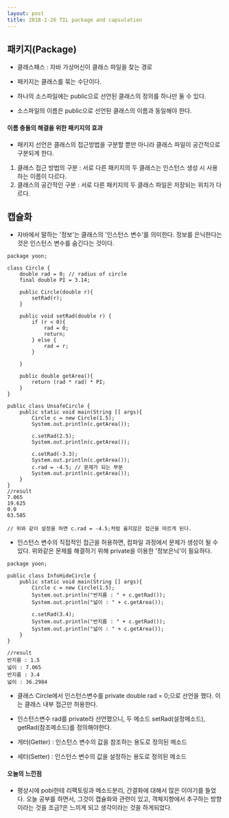 ```yaml
---
layout: post
title: 2018-2-26 TIL package and capsulation
---
```


## 패키지(Package)

- 클래스패스 : 자바 가상머신이 클래스 파일을 찾는 경로
- 패키지는 클래스를 묶는 수단이다.

- 하나의 소스파일에는 public으로 선언된 클래스의 정의를 하나만 둘 수 있다.
- 소스파일의 이름은 public으로 선언된 클래스의 이름과 동일해야 한다.


#### 이름 충돌의 해결을 위한 패키지의 효과

- 패키지 선언은 클래스의 접근방법을 구분할 뿐만 아니라 클래스 파일이 공간적으로 구분되게 한다.

1. 클래스 접근 방법의 구분 : 서로 다른 패키지의 두 클래스는 인스턴스 생성 시 사용하는 이름이 다르다.
2. 클래스의 공간적인 구분 : 서로 다른 패키지의 두 클래스 파일은 저장되는 위치가 다르다.


## 캡슐화

- 자바에서 말하는 '정보'는 클래스의 '인스턴스 변수'를 의미한다. 정보를 은닉한다는 것은 인스턴스 변수를 숨긴다는 것이다.

```
package yoon;

class Circle {
    double rad = 0; // radius of circle
    final double PI = 3.14;

    public Circle(double r){
        setRad(r);
    }

    public void setRad(double r) {
        if (r < 0){
            rad = 0;
            return;
        } else {
            rad = r;
        }

    }

    public double getArea(){
        return (rad * rad) * PI;
    }
}

public class UnsafeCircle {
    public static void main(String [] args){
        Circle c = new Circle(1.5);
        System.out.println(c.getArea());

        c.setRad(2.5);
        System.out.println(c.getArea());

        c.setRad(-3.3);
        System.out.println(c.getArea());
        c.rad = -4.5; // 문제가 되는 부분
        System.out.println(c.getArea());
    }
}
//result
7.065
19.625
0.0
63.585

// 위와 같이 설정을 하면 c.rad = -4.5;처럼 옳지않은 접근을 따르게 된다.
```
- 인스턴스 변수의 직접적인 접근을 허용하면, 컴파일 과정에서 문제가 생성이 될 수 있다. 위와같은 문제를 해결하기 위해 private을 이용한 '정보은닉'이 필요하다.

```
package yoon;

public class InfoHideCircle {
    public static void main(String [] args){
        Circle c = new Circle(1.5);
        System.out.println("반지름 : " + c.getRad());
        System.out.println("넓이 : " + c.getArea());

        c.setRad(3.4);
        System.out.println("반지름 : " + c.getRad());
        System.out.println("넓이 : " + c.getArea());
    }
}

//result
반지름 : 1.5
넓이 : 7.065
반지름 : 3.4
넓이 : 36.2984
```

- 클래스 Circle에서 인스턴스변수를 private double rad = 0;으로 선언을 했다. 이는 클래스 내부 접근만 허용한다.
- 인스턴스변수 rad를 private라 선언했으니, 두 메소드 setRad(설정메소드), getRad(참조메소드)를 정의해야한다.

- 게터(Getter) : 인스턴스 변수의 값을 참조하는 용도로 정의된 메소드
- 세터(Setter) : 인스턴스 변수의 값을 설정하는 용도로 정의된 메소드

#### 오늘의 느낀점
- 평상시에 pobi한테 리팩토링과 메소드분리, 간결화에 대해서 많은 이야기를 들었다. 오늘 공부를 하면서, 그것이 캡슐화와 관련이 있고, 객체지향에서 추구하는 방향이라는 것을 조금?은 느끼게 되고 생각이라는 것을 하게되었다.
